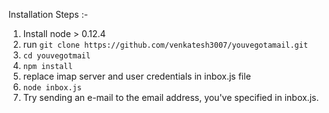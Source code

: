 Installation Steps :-

1. Install node > 0.12.4
2. run `git clone https://github.com/venkatesh3007/youvegotamail.git`
3. `cd youvegotmail`
4. `npm install`
5. replace imap server and user credentials in inbox.js file
6. `node inbox.js`
7. Try sending an e-mail to the email address, you've specified in inbox.js.
